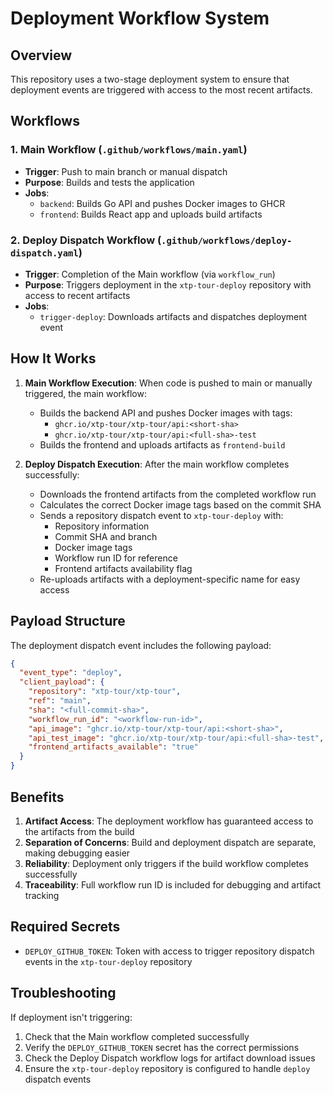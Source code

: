 # Deployment Workflow System

## Overview

This repository uses a two-stage deployment system to ensure that deployment events are triggered with access to the most recent artifacts.

## Workflows

### 1. Main Workflow (`.github/workflows/main.yaml`)
- **Trigger**: Push to main branch or manual dispatch
- **Purpose**: Builds and tests the application
- **Jobs**:
  - `backend`: Builds Go API and pushes Docker images to GHCR
  - `frontend`: Builds React app and uploads build artifacts

### 2. Deploy Dispatch Workflow (`.github/workflows/deploy-dispatch.yaml`)
- **Trigger**: Completion of the Main workflow (via `workflow_run`)
- **Purpose**: Triggers deployment in the `xtp-tour-deploy` repository with access to recent artifacts
- **Jobs**:
  - `trigger-deploy`: Downloads artifacts and dispatches deployment event

## How It Works

1. **Main Workflow Execution**: When code is pushed to main or manually triggered, the main workflow:
   - Builds the backend API and pushes Docker images with tags:
     - `ghcr.io/xtp-tour/xtp-tour/api:<short-sha>`
     - `ghcr.io/xtp-tour/xtp-tour/api:<full-sha>-test`
   - Builds the frontend and uploads artifacts as `frontend-build`

2. **Deploy Dispatch Execution**: After the main workflow completes successfully:
   - Downloads the frontend artifacts from the completed workflow run
   - Calculates the correct Docker image tags based on the commit SHA
   - Sends a repository dispatch event to `xtp-tour-deploy` with:
     - Repository information
     - Commit SHA and branch
     - Docker image tags
     - Workflow run ID for reference
     - Frontend artifacts availability flag
   - Re-uploads artifacts with a deployment-specific name for easy access

## Payload Structure

The deployment dispatch event includes the following payload:

```json
{
  "event_type": "deploy",
  "client_payload": {
    "repository": "xtp-tour/xtp-tour",
    "ref": "main",
    "sha": "<full-commit-sha>",
    "workflow_run_id": "<workflow-run-id>",
    "api_image": "ghcr.io/xtp-tour/xtp-tour/api:<short-sha>",
    "api_test_image": "ghcr.io/xtp-tour/xtp-tour/api:<full-sha>-test",
    "frontend_artifacts_available": "true"
  }
}
```

## Benefits

1. **Artifact Access**: The deployment workflow has guaranteed access to the artifacts from the build
2. **Separation of Concerns**: Build and deployment dispatch are separate, making debugging easier
3. **Reliability**: Deployment only triggers if the build workflow completes successfully
4. **Traceability**: Full workflow run ID is included for debugging and artifact tracking

## Required Secrets

- `DEPLOY_GITHUB_TOKEN`: Token with access to trigger repository dispatch events in the `xtp-tour-deploy` repository

## Troubleshooting

If deployment isn't triggering:
1. Check that the Main workflow completed successfully
2. Verify the `DEPLOY_GITHUB_TOKEN` secret has the correct permissions
3. Check the Deploy Dispatch workflow logs for artifact download issues
4. Ensure the `xtp-tour-deploy` repository is configured to handle `deploy` dispatch events